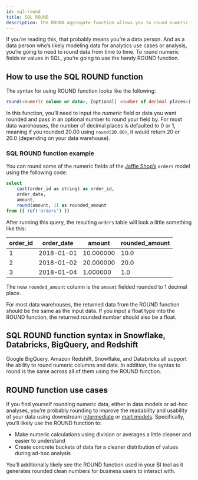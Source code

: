```yaml
---
id: sql-round 
title: SQL ROUND 
description: The ROUND aggregate function allows you to round numeric fields or values in SQL to the number of decimal places of your choosing.
---
```


<head>
    <title>Working with SQL ROUND</title>
</head>

If you’re reading this, that probably means you’re a data person. And as a data person who’s likely modeling data for analytics use cases or analysis, you’re going to need to round data from time to time.
To round numeric fields or values in SQL, you’re going to use the handy ROUND function.

## How to use the SQL ROUND function

The syntax for using ROUND function looks like the following:

```sql
round(<numeric column or data>, [optional] <number of decimal places>)
```
In this function, you’ll need to input the *numeric* field or data you want rounded and pass in an optional number to round your field by. For most data warehouses, the number of decimal places is defaulted to 0 or 1, meaning if you rounded 20.00 using `round(20.00)`, it would return 20 or 20.0 (depending on your data warehouse).

### SQL ROUND function example

You can round some of the numeric fields of the [Jaffle Shop’s](https://github.com/dbt-labs/jaffle_shop) `orders` model using the following code:

```sql
select 
	cast(order_id as string) as order_id,
	order_date,
	amount,
	round(amount, 1) as rounded_amount
from {{ ref('orders') }}
```

After running this query, the resulting `orders` table will look a little something like this:

| order_id | order_date | amount | rounded_amount |
|---|---|---|---|
| 1 | 2018-01-01 | 10.000000 | 10.0 |
| 2 | 2018-01-02 | 20.000000 | 20.0 |
| 3 | 2018-01-04 | 1.000000 | 1.0 |

The new `rounded_amount` column is the `amount` fielded rounded to 1 decimal place.

For most data warehouses, the returned data from the ROUND function should be the same as the input data. If you input a float type into the ROUND function, the returned rounded number should also be a float.

## SQL ROUND function syntax in Snowflake, Databricks, BigQuery, and Redshift

Google BigQuery, Amazon Redshift, Snowflake, and Databricks all support the ability to round numeric columns and data. In addition, the syntax to round is the same across all of them using the ROUND function.

## ROUND function use cases

If you find yourself rounding numeric data, either in data models or ad-hoc analyses, you’re probably rounding to improve the readability and usability of your data using downstream [intermediate](https://docs.getdbt.com/guides/best-practices/how-we-structure/3-intermediate) or [mart models](https://docs.getdbt.com/guides/best-practices/how-we-structure/4-marts). Specifically, you’ll likely use the ROUND function to:

- Make numeric calculations using division or averages a little cleaner and easier to understand
- Create concrete buckets of data for a cleaner distribution of values during ad-hoc analysis

You’ll additionally likely see the ROUND function used in your BI tool as it generates rounded clean numbers for business users to interact with.